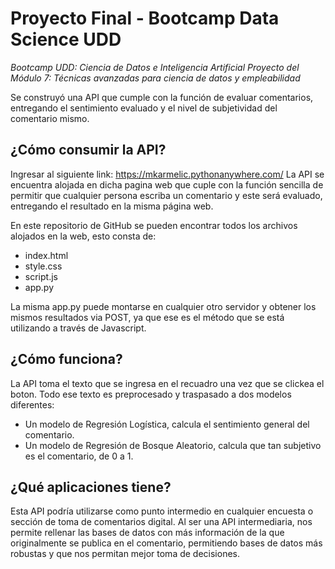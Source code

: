 # Proyecto Final - Bootcamp Data Science UDD

*Bootcamp UDD: Ciencia de Datos e Inteligencia Artificial Proyecto del Módulo 7: Técnicas avanzadas para ciencia de datos y empleabilidad*

Se construyó una API que cumple con la función de evaluar comentarios, entregando el sentimiento evaluado y el nivel de subjetividad del comentario mismo.

## ¿Cómo consumir la API?

Ingresar al siguiente link: https://mkarmelic.pythonanywhere.com/
La API se encuentra alojada en dicha pagina web que cuple con la función sencilla de permitir que cualquier persona escriba un comentario y este será evaluado, entregando el resultado en la misma página web.

En este repositorio de GitHub se pueden encontrar todos los archivos alojados en la web, esto consta de:
- index.html
- style.css
- script.js
- app.py

La misma app.py puede montarse en cualquier otro servidor y obtener los mismos resultados via POST, ya que ese es el método que se está utilizando a través de Javascript.

## ¿Cómo funciona?

La API toma el texto que se ingresa en el recuadro una vez que se clickea el boton. Todo ese texto es preprocesado y traspasado a dos modelos diferentes:
- Un modelo de Regresión Logística, calcula el sentimiento general del comentario.
- Un modelo de Regresión de Bosque Aleatorio, calcula que tan subjetivo es el comentario, de 0 a 1.

## ¿Qué aplicaciones tiene?

Esta API podría utilizarse como punto intermedio en cualquier encuesta o sección de toma de comentarios digital. Al ser una API intermediaria, nos permite rellenar las bases de datos con más información de la que originalmente se publica en el comentario, permitiendo bases de datos más robustas y que nos permitan mejor toma de decisiones.
